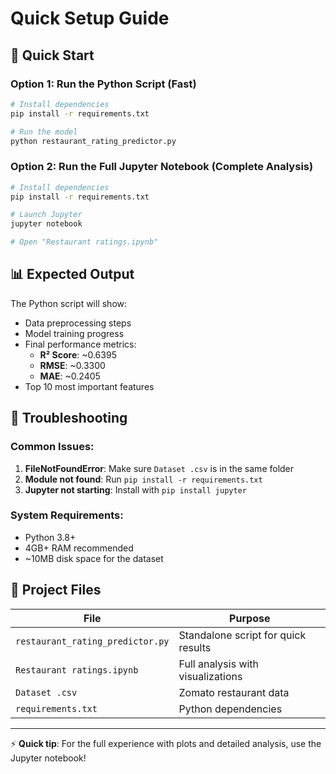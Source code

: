 # Quick Setup Guide

## 🚀 Quick Start

### Option 1: Run the Python Script (Fast)
```bash
# Install dependencies
pip install -r requirements.txt

# Run the model
python restaurant_rating_predictor.py
```

### Option 2: Run the Full Jupyter Notebook (Complete Analysis)
```bash
# Install dependencies
pip install -r requirements.txt

# Launch Jupyter
jupyter notebook

# Open "Restaurant ratings.ipynb"
```

## 📊 Expected Output

The Python script will show:
- Data preprocessing steps
- Model training progress  
- Final performance metrics:
  - **R² Score**: ~0.6395
  - **RMSE**: ~0.3300
  - **MAE**: ~0.2405
- Top 10 most important features

## 🔧 Troubleshooting

### Common Issues:

1. **FileNotFoundError**: Make sure `Dataset .csv` is in the same folder
2. **Module not found**: Run `pip install -r requirements.txt`
3. **Jupyter not starting**: Install with `pip install jupyter`

### System Requirements:
- Python 3.8+
- 4GB+ RAM recommended
- ~10MB disk space for the dataset

## 📁 Project Files

| File | Purpose |
|------|---------|
| `restaurant_rating_predictor.py` | Standalone script for quick results |
| `Restaurant ratings.ipynb` | Full analysis with visualizations |
| `Dataset .csv` | Zomato restaurant data |
| `requirements.txt` | Python dependencies |

---

⚡ **Quick tip**: For the full experience with plots and detailed analysis, use the Jupyter notebook!
